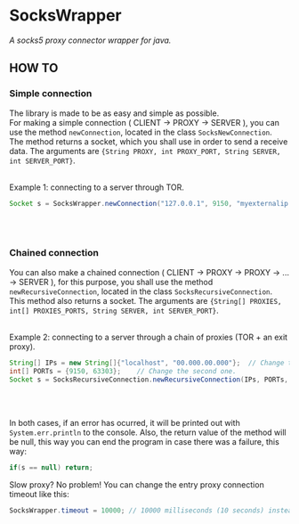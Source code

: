# SocksWrapper
_A socks5 proxy connector wrapper for java._


## HOW TO
### Simple connection
The library is made to be as easy and simple as possible.<br>
For making a simple connection ( CLIENT -> PROXY -> SERVER ), you can use the method `newConnection`, located in the class `SocksNewConnection`.<br>
The method returns a socket, which you shall use in order to send a receive data. The arguments are `{String PROXY, int PROXY_PORT, String SERVER, int SERVER_PORT}`.<br><br>

Example 1: connecting to a server through TOR.
```java
Socket s = SocksWrapper.newConnection("127.0.0.1", 9150, "myexternalip.com", 80);
```
<br><br>

### Chained connection
You can also make a chained connection ( CLIENT -> PROXY -> PROXY -> ... -> SERVER ), for this purpose, you shall use the method `newRecursiveConnection`, located in the class `SocksRecursiveConnection`.<br>
This method also returns a socket. The arguments are `{String[] PROXIES, int[] PROXIES_PORTS, String SERVER, int SERVER_PORT}`.<br><br>

Example 2: connecting to a server through a chain of proxies (TOR + an exit proxy).
```java
String[] IPs = new String[]{"localhost", "00.000.00.000"};	// Change the second one.
int[] PORTs = {9150, 63303};	// Change the second one.
Socket s = SocksRecursiveConnection.newRecursiveConnection(IPs, PORTs, "myexternalip.com", 80);
```
<br><br>

In both cases, if an error has ocurred, it will be printed out with `System.err.println` to the console. Also, the return value of the method will be null, this way you can end the program in case there was a failure, this way:
```java
if(s == null) return;
```
Slow proxy? No problem! You can change the entry proxy connection timeout like this:
```java
SocksWrapper.timeout = 10000; // 10000 milliseconds (10 seconds) instead of the default 5000 milliseconds (5 seconds).
```
